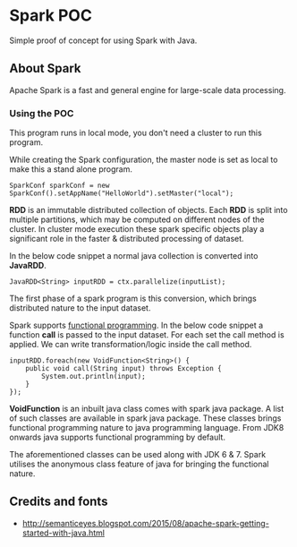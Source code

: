 # Spark POC

Simple proof of concept for using Spark with Java.

## About Spark

Apache Spark is a fast and general engine for large-scale data processing.

### Using the POC

This program runs in local mode, you don't need a cluster to run this program.

While creating the Spark configuration, the master node is set as local to make this a stand alone program.

    SparkConf sparkConf = new SparkConf().setAppName("HelloWorld").setMaster("local");

**RDD** is an immutable distributed collection of objects. Each **RDD** is split into multiple partitions, which may be computed on different nodes of the cluster. In cluster mode execution these spark specific objects play a significant role in the faster & distributed processing of dataset.

In the below code snippet a normal java collection is converted into **JavaRDD**.

    JavaRDD<String> inputRDD = ctx.parallelize(inputList);

The first phase of a spark program is this conversion, which brings distributed nature to the input dataset.

Spark supports [functional programming](https://en.wikipedia.org/wiki/Functional_programming). In the below code snippet a function **call** is passed to the input dataset. For each set the call method is applied. We can write transformation/logic inside the call method.

    inputRDD.foreach(new VoidFunction<String>() {
        public void call(String input) throws Exception {
            System.out.println(input);
        }
    });

**VoidFunction** is an inbuilt java class comes with spark java package. A list of such classes are available in spark java package. These classes brings functional programming nature to java programming language. From JDK8 onwards java supports functional programming by default.

The aforementioned classes can be used along with JDK 6 & 7. Spark utilises the anonymous class feature of java for bringing the functional nature.

## Credits and fonts

* http://semanticeyes.blogspot.com/2015/08/apache-spark-getting-started-with-java.html